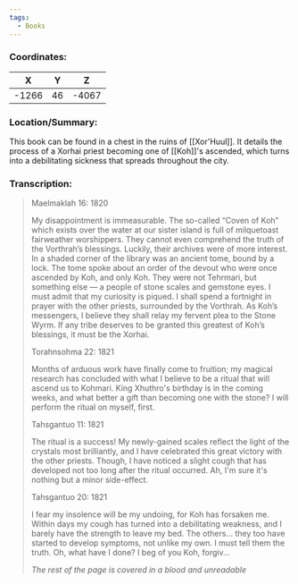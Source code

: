 ```yaml
---
tags:
  - Books
---
```


### Coordinates:
| **X** | **Y**| **Z** |
|:-----:|:----:|:-----:|
|-1266  |46   |-4067  |

### Location/Summary:
This book can be found in a chest in the ruins of [[Xor'Huul]]. It details the process of a Xorhai priest becoming one of [[Koh]]'s ascended, which turns into a debilitating sickness that spreads throughout the city.

### Transcription:
> Maelmaklah 16: 1820
>
> My disappointment is immeasurable. The so-called “Coven of Koh” which exists over the water at our sister island is full of milquetoast fairweather worshippers. They cannot even comprehend the truth of the Vorthrah’s blessings. Luckily, their archives were of more interest. In a shaded corner of the library was an ancient tome, bound by a lock. The tome spoke about an order of the devout who were once ascended by Koh, and only Koh. They were not Tehrmari, but something else — a people of stone scales and gemstone eyes. I must admit that my curiosity is piqued. I shall spend a fortnight in prayer with the other priests, surrounded by the Vorthrah. As Koh’s messengers, I believe they shall relay my fervent plea to the Stone Wyrm. If any tribe deserves to be granted this greatest of Koh’s blessings, it must be the Xorhai.
>
> Torahnsohma 22: 1821
>
> Months of arduous work have finally come to fruition; my magical research has concluded with what I believe to be a ritual that will ascend us to Kohmari. King Xhuthro's birthday is in the coming weeks, and what better a gift than becoming one with the stone? I will perform the ritual on myself, first.
>
> Tahsgantuo 11: 1821
>
> The ritual is a success! My newly-gained scales reflect the light of the crystals most brilliantly, and I have celebrated this great victory with the other priests. Though, I have noticed a slight cough that has developed not too long after the ritual occurred. Ah, I'm sure it's nothing but a minor side-effect.
>
> Tahsgantuo 20: 1821
>
> I fear my insolence will be my undoing, for Koh has forsaken me. Within days my cough has turned into a debilitating weakness, and I barely have the strength to leave my bed. The others... they too have started to develop symptoms, not unlike my own. I must tell them the truth. Oh, what have I done? I beg of you Koh, forgiv...
>
> *The rest of the page is covered in a blood and unreadable*

